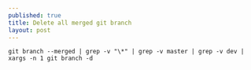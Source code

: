 ```yaml
---
published: true
title: Delete all merged git branch
layout: post
---
```

`git branch --merged | grep -v "\*" | grep -v master | grep -v dev | xargs -n 1 git branch -d`